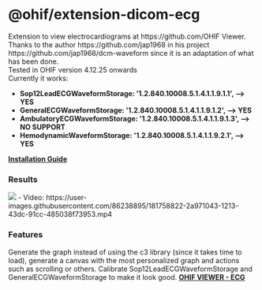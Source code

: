 <h1>@ohif/extension-dicom-ecg</h1>
Extension to view electrocardiograms at https://github.com/OHIF Viewer.</br>
Thanks to the author https://github.com/jap1968 in his project https://github.com/jap1968/dcm-waveform since it is an adaptation of what has been done.</br>
Tested in OHIF version 4.12.25 onwards</br>
Currently it works:</br>
<ul>
  <li><strong>Sop12LeadECGWaveformStorage: '1.2.840.10008.5.1.4.1.1.9.1.1', --> YES</strong></li>
  <li><strong>GeneralECGWaveformStorage: '1.2.840.10008.5.1.4.1.1.9.1.2', --> YES</strong></li>
  <li><strong>AmbulatoryECGWaveformStorage: '1.2.840.10008.5.1.4.1.1.9.1.3', --> NO SUPPORT</strong></li>
  <li><strong>HemodynamicWaveformStorage: '1.2.840.10008.5.1.4.1.1.9.2.1', --> YES</strong></li>
</ul>

<a href="https://github.com/ArturRod/dicom-ecg/blob/main/INSTALLATION.md"><strong>Installation Guide</strong></a>

<h3>Results</h3>
<img src="https://user-images.githubusercontent.com/86238895/181750762-2f1b451a-aa0f-4cda-b4e5-a0be9284fb90.png" />
- Video: https://user-images.githubusercontent.com/86238895/181758822-2a971043-1213-43dc-91cc-485038f73953.mp4

<h3>Features</h3>
Generate the graph instead of using the c3 library (since it takes time to load), generate a canvas with the most personalized graph and actions such as scrolling or others.
Calibrate Sop12LeadECGWaveformStorage and GeneralECGWaveformStorage to make it look good.
<a href="https://github.com/OHIF/Viewers/pull/2854"><strong>OHIF VIEWER - ECG</strong></a>

